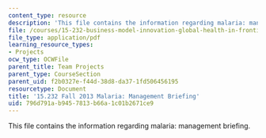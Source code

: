 ```yaml
---
content_type: resource
description: 'This file contains the information regarding malaria: management briefing.'
file: /courses/15-232-business-model-innovation-global-health-in-frontier-markets-fall-2013/796d791ab9457813b66a1c01b2671ce9_MIT15_232F13_a1_malaria_3.pdf
file_type: application/pdf
learning_resource_types:
- Projects
ocw_type: OCWFile
parent_title: Team Projects
parent_type: CourseSection
parent_uid: f2b0327e-f44d-38d8-da37-1fd506456195
resourcetype: Document
title: '15.232 Fall 2013 Malaria: Management Briefing'
uid: 796d791a-b945-7813-b66a-1c01b2671ce9
---
```

This file contains the information regarding malaria: management briefing.